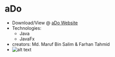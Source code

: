 # aDo 
* Download/View @ [aDo Website](https://maruf22-dev.github.io/GameOfLife/)
* Technologies:
  - Java
  - JavaFx
* creators: Md. Maruf Bin Salim & Farhan Tahmid
* ![alt text](https://firebasestorage.googleapis.com/v0/b/portfolio-projects-16bb0.appspot.com/o/aDo.ico?alt=media&token=98b4bc70-0c8e-4b13-809a-48edf5831773)

